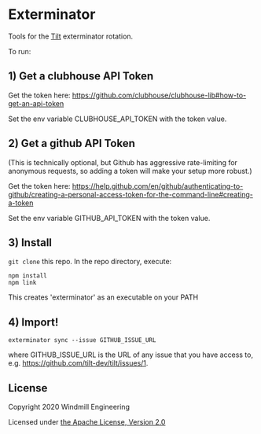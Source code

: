# Exterminator

Tools for the [Tilt](https://tilt.dev) exterminator rotation.

To run:

## 1) Get a clubhouse API Token

Get the token here: https://github.com/clubhouse/clubhouse-lib#how-to-get-an-api-token

Set the env variable CLUBHOUSE_API_TOKEN with the token value.

## 2) Get a github API Token

(This is technically optional, but Github has aggressive rate-limiting for anonymous requests, so adding
a token will make your setup more robust.)

Get the token here: https://help.github.com/en/github/authenticating-to-github/creating-a-personal-access-token-for-the-command-line#creating-a-token

Set the env variable GITHUB_API_TOKEN with the token value.

## 3) Install

`git clone` this repo. In the repo directory, execute:

```
npm install
npm link
```

This creates 'exterminator' as an executable on your PATH

## 4) Import!

```
exterminator sync --issue GITHUB_ISSUE_URL
```

where GITHUB_ISSUE_URL is the URL of any issue that you have access to, e.g. https://github.com/tilt-dev/tilt/issues/1.

## License

Copyright 2020 Windmill Engineering

Licensed under [the Apache License, Version 2.0](LICENSE)

